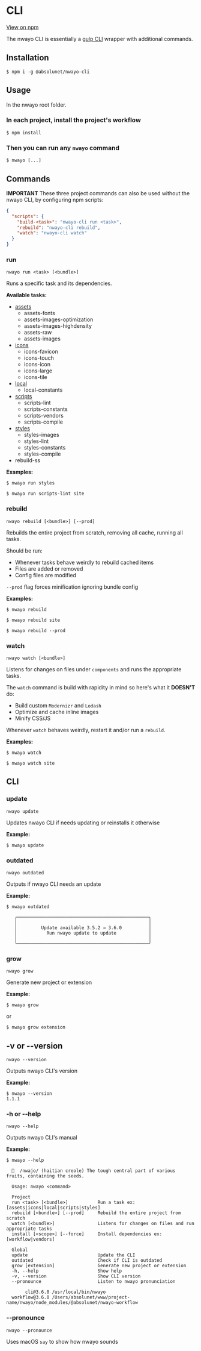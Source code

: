 # CLI
[View on npm](https://www.npmjs.com/package/@absolunet/nwayo-cli)

The nwayo CLI is essentially a [gulp CLI](https://www.npmjs.com/package/gulp-cli) wrapper with additional commands.


## Installation
```shell
$ npm i -g @absolunet/nwayo-cli
```


## Usage
In the nwayo root folder.

### In each project, install the project's workflow
```shell
$ npm install
```

### Then you can run any `nwayo` command
```shell
$ nwayo [...]
```


## Commands

**IMPORTANT**
These three project commands can also be used without the nwayo CLI, by configuring npm scripts:

```json
{
  "scripts": {
    "build-<task>": "nwayo-cli run <task>",
    "rebuild": "nwayo-cli rebuild",
    "watch": "nwayo-cli watch"
  }
}
```

### run
`nwayo run <task> [<bundle>]`

Runs a specific task and its dependencies.

**Available tasks:**
- [assets](assets.md)
	- assets-fonts
	- assets-images-optimization
	- assets-images-highdensity
	- assets-raw
	- assets-images
- [icons](icons.md)
	- icons-favicon
	- icons-touch
	- icons-icon
	- icons-large
	- icons-tile
- [local](local.md)
	- local-constants
- [scripts](scripts.md)
	- scripts-lint
	- scripts-constants
	- scripts-vendors
	- scripts-compile
- [styles](styles.md)
	- styles-images
	- styles-lint
	- styles-constants
	- styles-compile
- rebuild-ss

**Examples:**
```shell
$ nwayo run styles

$ nwayo run scripts-lint site
```


### rebuild
`nwayo rebuild [<bundle>] [--prod]`

Rebuilds the entire project from scratch, removing all cache, running all tasks.

Should be run:
 - Whenever tasks behave weirdly to rebuild cached items
 - Files are added or removed
 - Config files are modified

`--prod` flag forces minification ignoring bundle config

**Examples:**
```shell
$ nwayo rebuild

$ nwayo rebuild site

$ nwayo rebuild --prod
```

### watch
`nwayo watch [<bundle>]`

Listens for changes on files under `components` and runs the appropriate tasks.

The `watch` command is build with rapidity in mind so here's what it **DOESN'T** do:
 - Build custom `Modernizr` and `Lodash`
 - Optimize and cache inline images
 - Minify CSS/JS

Whenever `watch` behaves weirdly, restart it and/or run a `rebuild`.

**Examples:**
```shell
$ nwayo watch

$ nwayo watch site
```


## CLI

### update
`nwayo update`

Updates nwayo CLI if needs updating or reinstalls it otherwise

**Example:**
```shell
$ nwayo update
```

### outdated
`nwayo outdated`

Outputs if nwayo CLI needs an update

**Example:**
```shell
$ nwayo outdated

   ╭─────────────────────────────────────────────────╮
   │                                                 │
   │         Update available 3.5.2 → 3.6.0          │
   │           Run nwayo update to update            │
   │                                                 │
   ╰─────────────────────────────────────────────────╯

```

### grow
`nwayo grow`

Generate new project or extension

**Example:**
```shell
$ nwayo grow
```

or

```shell
$ nwayo grow extension
```


## -v or --version
`nwayo --version`

Outputs nwayo CLI's version

**Example:**
```shell
$ nwayo --version
1.1.1
```

### -h or --help
`nwayo --help`

Outputs nwayo CLI's manual

**Example:**
```shell
$ nwayo --help

  🌰  /nwajo/ (haitian creole) The tough central part of various fruits, containing the seeds.

  Usage: nwayo <command>

  Project
  run <task> [<bundle>]           Run a task ex:[assets|icons|local|scripts|styles]
  rebuild [<bundle>] [--prod]     Rebuild the entire project from scratch
  watch [<bundle>]                Listens for changes on files and run appropriate tasks
  install [<scope>] [--force]     Install dependencies ex:[workflow|vendors]

  Global
  update                          Update the CLI
  outdated                        Check if CLI is outdated
  grow [extension]                Generate new project or extension
  -h, --help                      Show help
  -v, --version                   Show CLI version
  --pronounce                     Listen to nwayo pronunciation

       cli@3.6.0 /usr/local/bin/nwayo
  workflow@3.6.0 /Users/absolunet/www/project-name/nwayo/node_modules/@absolunet/nwayo-workflow
```

### --pronounce
`nwayo --pronounce`

Uses macOS `say` to show how nwayo sounds
